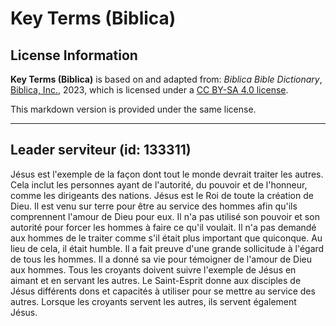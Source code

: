 # Key Terms (Biblica)

## License Information

**Key Terms (Biblica)** is based on and adapted from: _Biblica Bible Dictionary_, [Biblica, Inc.](https://www.biblica.com/), 2023, which is licensed under a [CC BY-SA 4.0 license](https://creativecommons.org/licenses/by-sa/4.0/legalcode.en).

This markdown version is provided under the same license.



--------------------------------

## Leader serviteur (id: 133311)

Jésus est l'exemple de la façon dont tout le monde devrait traiter les autres. Cela inclut les personnes ayant de l'autorité, du pouvoir et de l'honneur, comme les dirigeants des nations. Jésus est le Roi de toute la création de Dieu. Il est venu sur terre pour être au service des hommes afin qu'ils comprennent l'amour de Dieu pour eux. Il n'a pas utilisé son pouvoir et son autorité pour forcer les hommes à faire ce qu'il voulait. Il n'a pas demandé aux hommes de le traiter comme s'il était plus important que quiconque. Au lieu de cela, il était humble. Il a fait preuve d'une grande sollicitude à l'égard de tous les hommes. Il a donné sa vie pour témoigner de l'amour de Dieu aux hommes. Tous les croyants doivent suivre l'exemple de Jésus en aimant et en servant les autres. Le Saint\-Esprit donne aux disciples de Jésus différents dons et capacités à utiliser pour se mettre au service des autres. Lorsque les croyants servent les autres, ils servent également Jésus.


